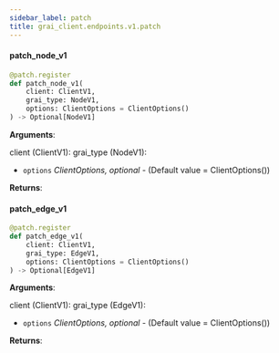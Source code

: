 ```yaml
---
sidebar_label: patch
title: grai_client.endpoints.v1.patch
---
```


#### patch\_node\_v1

```python
@patch.register
def patch_node_v1(
    client: ClientV1,
    grai_type: NodeV1,
    options: ClientOptions = ClientOptions()
) -> Optional[NodeV1]
```

**Arguments**:

  client (ClientV1):
  grai_type (NodeV1):
- `options` _ClientOptions, optional_ - (Default value = ClientOptions())


**Returns**:



#### patch\_edge\_v1

```python
@patch.register
def patch_edge_v1(
    client: ClientV1,
    grai_type: EdgeV1,
    options: ClientOptions = ClientOptions()
) -> Optional[EdgeV1]
```

**Arguments**:

  client (ClientV1):
  grai_type (EdgeV1):
- `options` _ClientOptions, optional_ - (Default value = ClientOptions())


**Returns**:
